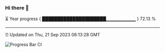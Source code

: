 ### Hi there 👋

⏳ Year progress { █████████████████████▁▁▁▁▁▁▁▁▁ } 72.13 %

---

⏰ Updated on Thu, 21 Sep 2023 06:13:28 GMT

![Progress Bar CI](https://github.com/liununu/liununu/workflows/Progress%20Bar%20CI/badge.svg)
